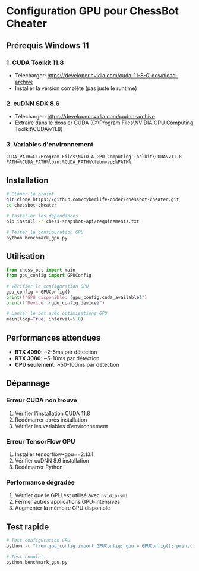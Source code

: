 # Configuration GPU pour ChessBot Cheater

## Prérequis Windows 11

### 1. CUDA Toolkit 11.8
- Télécharger: https://developer.nvidia.com/cuda-11-8-0-download-archive
- Installer la version complète (pas juste le runtime)

### 2. cuDNN SDK 8.6
- Télécharger: https://developer.nvidia.com/cudnn-archive
- Extraire dans le dossier CUDA (C:\Program Files\NVIDIA GPU Computing Toolkit\CUDA\v11.8)

### 3. Variables d'environnement
```
CUDA_PATH=C:\Program Files\NVIDIA GPU Computing Toolkit\CUDA\v11.8
PATH=%CUDA_PATH%\bin;%CUDA_PATH%\libnvvp;%PATH%
```

## Installation

```bash
# Cloner le projet
git clone https://github.com/cyberlife-coder/chessbot-cheater.git
cd chessbot-cheater

# Installer les dépendances
pip install -r chess-snapshot-api/requirements.txt

# Tester la configuration GPU
python benchmark_gpu.py
```

## Utilisation

```python
from chess_bot import main
from gpu_config import GPUConfig

# Vérifier la configuration GPU
gpu_config = GPUConfig()
print(f"GPU disponible: {gpu_config.cuda_available}")
print(f"Device: {gpu_config.device}")

# Lancer le bot avec optimisations GPU
main(loop=True, interval=5.0)
```

## Performances attendues

- **RTX 4090**: ~2-5ms par détection
- **RTX 3080**: ~5-10ms par détection  
- **CPU seulement**: ~50-100ms par détection

## Dépannage

### Erreur CUDA non trouvé
1. Vérifier l'installation CUDA 11.8
2. Redémarrer après installation
3. Vérifier les variables d'environnement

### Erreur TensorFlow GPU
1. Installer tensorflow-gpu==2.13.1
2. Vérifier cuDNN 8.6 installation
3. Redémarrer Python

### Performance dégradée
1. Vérifier que le GPU est utilisé avec `nvidia-smi`
2. Fermer autres applications GPU-intensives
3. Augmenter la mémoire GPU disponible

## Test rapide

```bash
# Test configuration GPU
python -c "from gpu_config import GPUConfig; gpu = GPUConfig(); print('GPU:', gpu.cuda_available); print('Info:', gpu.get_device_info())"

# Test complet
python benchmark_gpu.py
```
